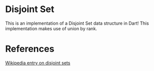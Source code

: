 # Disjoint Set
This is an implementation of a Disjoint Set data structure in Dart!
This implementation makes use of union by rank.

# References
[Wikipedia entry on disjoint sets](https://en.wikipedia.org/wiki/Disjoint-set_data_structure)